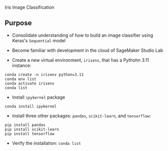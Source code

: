  Iris Image Classification

## Purpose
- Consolidate understanding of how to build an image classifier using Keras's `Sequential` model
- Become familiar with development in the cloud of SageMaker Studio Lab 


- Create a new virtual environment, `irisenv`, that has a Pythohn 3.11 instance:
```
conda create -n irisenv python=3.11
conda env list
conda activate irisenv
conda list
```
- Install `ipykernel` package
```
conda install ipykernel
```
- Install three other packages: `pandas`, `scikit-learn`, and `tensorflow`:
```
pip install pandas
pip install scikit-learn
pip install tensorflow
```
- Verify the installation: `conda list`



